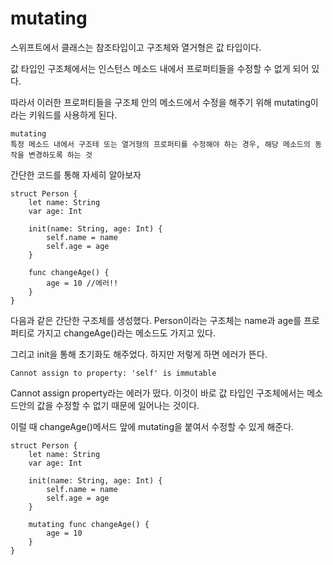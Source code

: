 # mutating
스위프트에서 클래스는 참조타입이고 구조체와 열거형은 값 타입이다.

값 타입인 구조체에서는 인스턴스 메소드 내에서 프로퍼티들을 수정할 수 없게 되어 있다. 

따라서 이러한 프로퍼티들을 구조체 안의 메소드에서 수정을 해주기 위해 mutating이라는 키워드를 사용하게 된다.

    mutating
    특정 메소드 내에서 구조테 또는 열거형의 프로퍼티를 수정해야 하는 경우, 해당 메소드의 동작을 변경하도록 하는 것

간단한 코드를 통해 자세히 알아보자

    struct Person {
        let name: String
        var age: Int

        init(name: String, age: Int) {
            self.name = name
            self.age = age
        }

        func changeAge() {
            age = 10 //에러!!
        }
    }

다음과 같은 간단한 구조체를 생성했다. Person이라는 구조체는 name과 age를 프로퍼티로 가지고 changeAge()라는 메소드도 가지고 있다. 

그리고 init을 통해 초기화도 해주었다. 하지만 저렇게 하면 에러가 뜬다.

    Cannot assign to property: 'self' is immutable

Cannot assign property라는 에러가 떴다. 이것이 바로 값 타입인 구조체에서는 메소드안의 값을 수정할 수 없기 때문에 일어나는 것이다.

이럴 때 changeAge()메서드 앞에 mutating을 붙여서 수정할 수 있게 해준다.

    struct Person {
        let name: String
        var age: Int

        init(name: String, age: Int) {
            self.name = name
            self.age = age
        }

        mutating func changeAge() {
            age = 10
        }
    }
